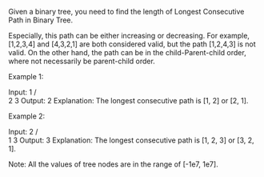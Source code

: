 Given a binary tree, you need to find the length of Longest Consecutive Path in Binary Tree. 

Especially, this path can be either increasing or decreasing. For example, [1,2,3,4] and [4,3,2,1] are both considered valid, but the path [1,2,4,3] is not valid. On the other hand, the path can be in the child-Parent-child order, where not necessarily be parent-child order.

Example 1:

Input:
        1
       / \
      2   3
Output: 2
Explanation: The longest consecutive path is [1, 2] or [2, 1].



Example 2:

Input:
        2
       / \
      1   3
Output: 3
Explanation: The longest consecutive path is [1, 2, 3] or [3, 2, 1].



Note:
All the values of tree nodes are in the range of [-1e7, 1e7].
 

